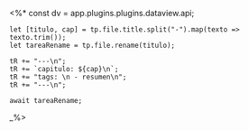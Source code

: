 <%*
    const dv = app.plugins.plugins.dataview.api;

	let [titulo, cap] = tp.file.title.split("-").map(texto => texto.trim());   
	let tareaRename = tp.file.rename(titulo);

    tR += "---\n";
    tR += `capitulo: ${cap}\n`;
    tR += "tags: \n - resumen\n";
    tR += "---\n";

	await tareaRename;
_%>